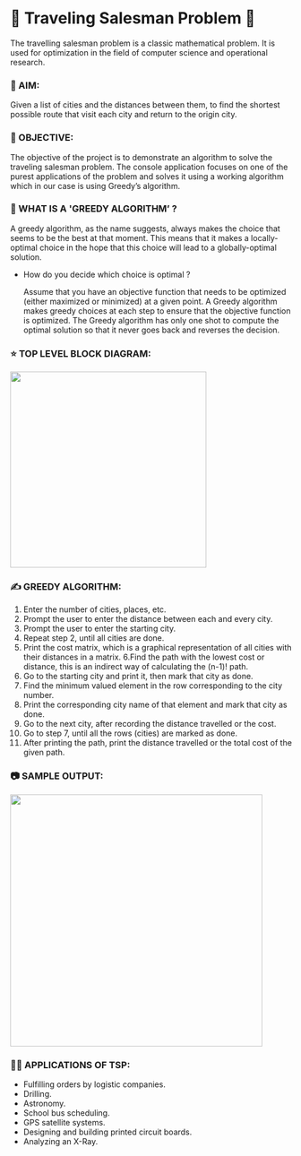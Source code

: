 # 🌟 Traveling Salesman Problem 🏃
The travelling salesman problem is a classic mathematical problem. It is used for optimization in the field of computer science and operational research. 

### 🎯 AIM:

Given a list of cities and the distances between them, to find the shortest possible route that visit each city and return to the origin city.

### 🚀 OBJECTIVE:

The objective of the project is to demonstrate an algorithm to solve the traveling salesman problem. The console application focuses on one of the purest applications of the problem and solves it using a working algorithm which in our case is using Greedy’s algorithm.

### 📝 WHAT IS A 'GREEDY ALGORITHM’ ?

A greedy algorithm, as the name suggests, always makes the choice that seems to be the best at that moment. This means that it makes a locally-optimal choice in the hope that this choice will lead to a globally-optimal solution.

* How do you decide which choice is optimal ?

  Assume that you have an objective function that needs to be optimized (either maximized or minimized) at a given point. A Greedy algorithm makes greedy choices at each step to ensure that the objective function is optimized. The Greedy algorithm has only one shot to compute the optimal solution so that it never goes back and reverses the decision.

### ⭐ TOP LEVEL BLOCK DIAGRAM:
<img src="https://user-images.githubusercontent.com/106053643/217439594-e0a742c5-bd29-4e44-a9a1-a0cce999dd56.png" width="350"  />

### ✍️ GREEDY ALGORITHM:

1. Enter the number of cities, places, etc.  
2. Prompt the user to enter the distance between each and every city. 
3. Prompt the user to enter the starting city.
4. Repeat step 2, until all cities are done.  
5. Print the cost matrix, which is a graphical representation of all cities with their distances in a matrix.
6.Find the path with the lowest cost or distance, this is an indirect way of calculating the (n-1)! path.  
 7. Go to the starting city and print it, then mark that city as done. 
 8. Find the minimum valued element in the row corresponding to the city number. 
 9. Print the corresponding city name of that element and mark that city as done. 
 10. Go to the next city, after recording the distance travelled or the cost. 
 11. Go to step 7, until all the rows (cities) are marked as done.  
 12. After printing the path, print the distance travelled or the total cost of the given path. 



### 📷 SAMPLE OUTPUT:
 <img src="https://user-images.githubusercontent.com/106053643/217439622-ffb7f21e-9291-44e4-b2f9-9d46a0b34d17.png" width="450" height="450" />

### 👀✨ APPLICATIONS OF TSP:

* Fulfilling orders by logistic companies.
* Drilling.
* Astronomy.
* School bus scheduling.
* GPS satellite systems.
* Designing and building printed circuit boards.
* Analyzing an X-Ray.



















